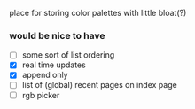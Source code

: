 place for storing color palettes with little bloat(?)

### would be nice to have

- [ ] some sort of list ordering
- [x] real time updates
- [x] append only
- [ ] list of (global) recent pages on index page
- [ ] rgb picker
